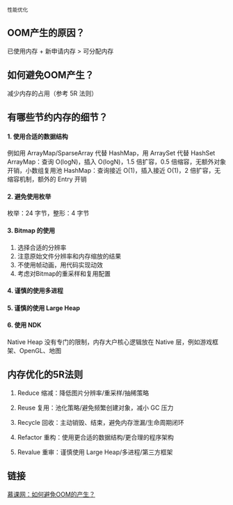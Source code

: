 `性能优化`

## OOM产生的原因？

已使用内存 + 新申请内存 > 可分配内存

## 如何避免OOM产生？
减少内存的占用（参考 5R 法则）

## 有哪些节约内存的细节？

#### 1. 使用合适的数据结构
例如用 ArrayMap/SparseArray 代替 HashMap，用 ArraySet 代替 HashSet
ArrayMap：查询 O(logN)，插入 O(logN)，1.5 倍扩容，0.5 倍缩容，无额外对象开销，小数组复用池
HashMap：查询接近 O(1)，插入接近 O(1)，2 倍扩容，无缩容机制，额外的 Entry 开销

#### 2. 避免使用枚举
枚举：24 字节，整形：4 字节

#### 3. Bitmap 的使用
1. 选择合适的分辨率
2. 注意原始文件分辨率和内存缩放的结果
3. 不使用帧动画，用代码实现动效
4. 考虑对Bitmap的重采样和复用配置

#### 4. 谨慎的使用多进程

#### 5. 谨慎的使用 Large Heap

#### 6. 使用 NDK
Native Heap 没有专门的限制，内存大户核心逻辑放在 Native 层，例如游戏框架、OpenGL、地图


## 内存优化的5R法则

1. Reduce 缩减：降低图片分辨率/重采样/抽稀策略

2. Reuse 复用：池化策略/避免频繁创建对象，减小 GC 压力

3. Recycle 回收：主动销毁、结束，避免内存泄漏/生命周期闭环

4. Refactor 重构：使用更合适的数据结构/更合理的程序架构

5. Revalue 重审：谨慎使用 Large Heap/多进程/第三方框架

## 链接
[慕课网：如何避免OOM的产生？](https://coding.imooc.com/lesson/317.html#mid=22314)